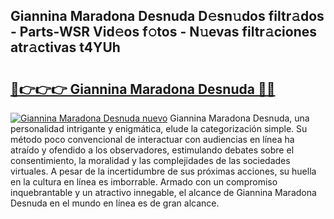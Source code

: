 ## Giannina Maradona Desnuda D𝚎sn𝚞dos filtr𝚊dos - Parts-WSR Vid𝚎os f𝚘tos - N𝚞evas filtr𝚊ciones atr𝚊ctivas t4YUh

# <h2><a href="http://mb1dwmm.tromn.icu/?c=Giannina+Maradona+Desnuda">🔗👉👉👉 Giannina Maradona Desnuda 🔗🔗</a></h2>

[![Giannina Maradona Desnuda nuevo](https://i.imgur.com/pEAQMta.gif)](http://mb1dwmm.tromn.icu/?c=Giannina+Maradona+Desnuda)
Giannina Maradona Desnuda, una personalidad intrigante y enigmática, elude la categorización simple. Su método poco convencional de interactuar con audiencias en línea ha atraído y ofendido a los observadores, estimulando debates sobre el consentimiento, la moralidad y las complejidades de las sociedades virtuales. A pesar de la incertidumbre de sus próximas acciones, su huella en la cultura en línea es imborrable. Armado con un compromiso inquebrantable y un atractivo innegable, el alcance de Giannina Maradona Desnuda en el mundo en línea es de gran alcance.
